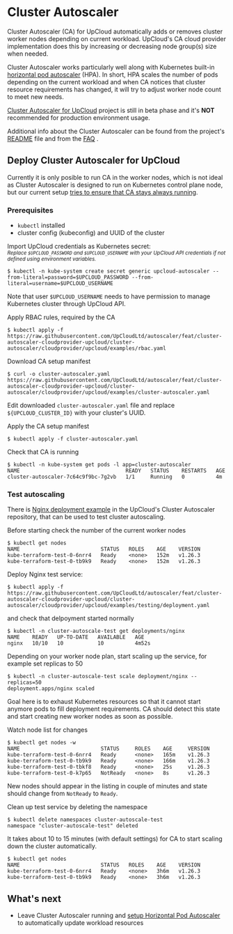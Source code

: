 # Cluster Autoscaler

Cluster Autoscaler (CA) for UpCloud automatically adds or removes cluster worker nodes depending on current workload. 
UpCloud's CA cloud provider implementation does this by increasing or decreasing node group(s) size when needed.

Cluster Autoscaler works particularly well along with Kubernetes built-in [horizontal pod autoscaler](https://kubernetes.io/docs/tasks/run-application/horizontal-pod-autoscale/) (HPA). 
In short, HPA scales the number of pods depending on the current workload and when CA notices that cluster resource requirements has changed, it will try to adjust worker node count to meet new needs.

[Cluster Autoscaler for UpCloud](https://github.com/UpCloudLtd/autoscaler/tree/feat/cluster-autoscaler-cloudprovider-upcloud/cluster-autoscaler/cloudprovider/upcloud) project is still in beta phase and it's **NOT** recommended for production environment usage.

Additional info about the Cluster Autoscaler can be found from the project's [README](https://github.com/kubernetes/autoscaler/blob/master/cluster-autoscaler/README.md) file and from the [FAQ](https://github.com/kubernetes/autoscaler/blob/master/cluster-autoscaler/FAQ.md) .

## Deploy Cluster Autoscaler for UpCloud

Currently it is only posible to run CA in the worker nodes, which is not ideal as Cluster Autoscaler is designed to run on Kubernetes control plane node, but our current setup [tries to ensure that CA stays always running](https://github.com/kubernetes/autoscaler/blob/master/cluster-autoscaler/README.md#deployment). 

### Prerequisites
- `kubectl` installed
- cluster config (kubeconfig) and UUID of the cluster

Import UpCloud credentials as Kubernetes secret:  
<sub>_Replace `$UPCLOUD_PASSWORD` and `$UPCLOUD_USERNAME` with your UpCloud API credentials if not defined using environment variables._</sub>
```shell
$ kubectl -n kube-system create secret generic upcloud-autoscaler --from-literal=password=$UPCLOUD_PASSWORD --from-literal=username=$UPCLOUD_USERNAME
```
Note that user `$UPCLOUD_USERNAME` needs to have permission to manage Kubernetes cluster through UpCloud API.

Apply RBAC rules, required by the CA
```shell
$ kubectl apply -f https://raw.githubusercontent.com/UpCloudLtd/autoscaler/feat/cluster-autoscaler-cloudprovider-upcloud/cluster-autoscaler/cloudprovider/upcloud/examples/rbac.yaml
```
Download CA setup manifest
```shell
$ curl -o cluster-autoscaler.yaml https://raw.githubusercontent.com/UpCloudLtd/autoscaler/feat/cluster-autoscaler-cloudprovider-upcloud/cluster-autoscaler/cloudprovider/upcloud/examples/cluster-autoscaler.yaml
```
Edit downloaded `cluster-autoscaler.yaml` file and replace `${UPCLOUD_CLUSTER_ID}` with your cluster's UUID.

Apply the CA setup manifest
```shell
$ kubectl apply -f cluster-autoscaler.yaml
```

Check that CA is running
```shell
$ kubectl -n kube-system get pods -l app=cluster-autoscaler
NAME                                  READY   STATUS    RESTARTS   AGE
cluster-autoscaler-7c64c9f9bc-7g2vb   1/1     Running   0          4m
```

### Test autoscaling

There is [Nginx deployment example](https://github.com/UpCloudLtd/autoscaler/blob/feat/cluster-autoscaler-cloudprovider-upcloud/cluster-autoscaler/cloudprovider/upcloud/examples/testing/deployment.yaml) in the UpCloud's Cluster Autoscaler repository, that can be used to test cluster autoscaling. 

Before starting check the number of the current worker nodes
```shell
$ kubectl get nodes
NAME                          STATUS   ROLES    AGE    VERSION
kube-terraform-test-0-6nrr4   Ready    <none>   152m   v1.26.3
kube-terraform-test-0-tb9k9   Ready    <none>   152m   v1.26.3
```

Deploy Nginx test service:
```shell
$ kubectl apply -f https://raw.githubusercontent.com/UpCloudLtd/autoscaler/feat/cluster-autoscaler-cloudprovider-upcloud/cluster-autoscaler/cloudprovider/upcloud/examples/testing/deployment.yaml
```

and check that delpoyment started normally
```shell
$ kubectl -n cluster-autoscale-test get deployments/nginx
NAME    READY   UP-TO-DATE   AVAILABLE   AGE
nginx   10/10   10           10          4m52s
```

Depending on your worker node plan, start scaling up the service, for example set replicas to 50
```shell
$ kubectl -n cluster-autoscale-test scale deployment/nginx --replicas=50
deployment.apps/nginx scaled
```

Goal here is to exhaust Kubernetes resources so that it cannot start anymore pods to fill deployment requirements. 
CA should detect this state and start creating new worker nodes as soon as possible.

Watch node list for changes
```shell
$ kubectl get nodes -w
NAME                          STATUS     ROLES    AGE     VERSION
kube-terraform-test-0-6nrr4   Ready      <none>   165m    v1.26.3
kube-terraform-test-0-tb9k9   Ready      <none>   166m    v1.26.3
kube-terraform-test-0-tbkf8   Ready      <none>   25s     v1.26.3
kube-terraform-test-0-k7p65   NotReady   <none>   8s      v1.26.3
```
New nodes should appear in the listing in couple of minutes and state should change from `NotReady` to `Ready`.

Clean up test service by deleting the namespace
```shell
$ kubectl delete namespaces cluster-autoscale-test 
namespace "cluster-autoscale-test" deleted
```

It takes about 10 to 15 minutes (with default settings) for CA to start scaling down the cluster automatically. 
```shell
$ kubectl get nodes
NAME                          STATUS   ROLES    AGE    VERSION
kube-terraform-test-0-6nrr4   Ready    <none>   3h6m   v1.26.3
kube-terraform-test-0-tb9k9   Ready    <none>   3h6m   v1.26.3
```


## What's next
- Leave Cluster Autoscaler running and [setup Horizontal Pod Autoscaler](https://kubernetes.io/docs/tasks/run-application/horizontal-pod-autoscale-walkthrough/)  to automatically update workload resources